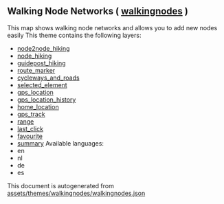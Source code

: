 [//]: # (WARNING: this file is automatically generated. Please find the sources at the bottom and edit those sources)

## Walking Node Networks ( [walkingnodes](https://mapcomplete.org/walkingnodes) )
This map shows walking node networks and allows you to add new nodes easily
This theme contains the following layers:
 - [node2node_hiking](../Layers/node2node_hiking.md)
 - [node_hiking](../Layers/node_hiking.md)
 - [guidepost_hiking](../Layers/guidepost_hiking.md)
 - [route_marker](../Layers/route_marker.md)
 - [cycleways_and_roads](../Layers/cycleways_and_roads.md)
 - [selected_element](../Layers/selected_element.md)
 - [gps_location](../Layers/gps_location.md)
 - [gps_location_history](../Layers/gps_location_history.md)
 - [home_location](../Layers/home_location.md)
 - [gps_track](../Layers/gps_track.md)
 - [range](../Layers/range.md)
 - [last_click](../Layers/last_click.md)
 - [favourite](../Layers/favourite.md)
 - [summary](../Layers/summary.md)
Available languages:
 - en
 - nl
 - de
 - es


This document is autogenerated from [assets/themes/walkingnodes/walkingnodes.json](https://github.com/pietervdvn/MapComplete/blob/develop/assets/themes/walkingnodes/walkingnodes.json)

